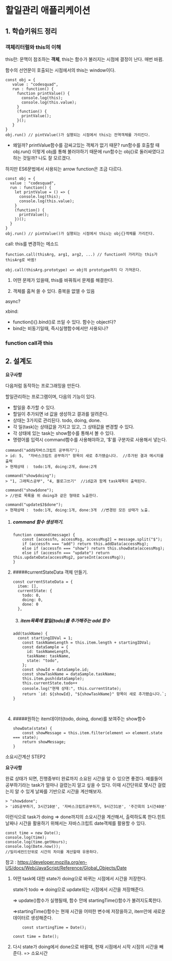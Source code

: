 # 할일관리 애플리케이션



## 1. 학습키워드 정리

### 객체리터럴와 this의 이해

this란: 문맥이 참조하는 **객체**, this는 함수가 불러지는 시점에 결정이 난다. 매번 바뀜. 

함수의 선언문이 호출되는 시점에서의 this는 window이다. 

```
const obj = {
   value : "codesquad",
   run : function() {
     function printValue() {
       console.log(this);
       console.log(this.value);
     }
     (function() {
       printValue();
     }();
   }
}
obj.run() // pintValue()가 실행되는 시점에서 this는 전역객체를 가리킨다.
```

- 왜일까? printValue함수를 감싸고있는 객체가 없기 때문? run함수를 호출할 때 obj.run() 이렇게 obj를 통해 불러야하기 때문에 run함수는 obj{}로 둘러싸였다고 하는 것일까? 나도 잘 모르겠다.



하지만 ES6문법에서 사용되는 arrow function은 조금 다르다.

```
const obj = {
  value : "codesquad",
  run : function() {
    let printValue = () => {
      console.log(this);
      console.log(this.value);
    }
    (function() {
      printValue();
    })();
  }
}
obj.run() // pintValue()가 실행되는 시점에서 this는 obj{}객체를 가리킨다.
```





call: this를 변경하는 메소드

```
function.call(thisArg, arg1, arg2, ...) // function이 가리키는 this가 thisArg로 바뀜!

obj.call(thisArg.prototype) => obj의 prototype까지 다 가져온다.
```

1. 어떤 문제가 있을때, this를 바꿔줘서 문제를 해결한다.

2. 객체를 훔쳐 쓸 수 있다. 중복을 없앨 수 있음



async?

xbind: 

- function(){}.bind()로 쓰일 수 있다. 함수는 object다?
- bind는 비동기일때, 즉시실행함수에서만 사용되나?



### function call과 this











## 2. 설계도

 **요구사항**

다음처럼 동작하는 프로그래밍을 만든다.

할일관리하는 프로그램이며, 다음의 기능이 있다.

- 할일을 추가할 수 있다.
- 할일이 추가되면 id 값을 생성하고 결과를 알려준다.
- 상태는 3가지로 관리된다. todo, doing, done.
- 각 일(task)는 상태값을 가지고 있고, 그 상태값을 변경할 수 있다.
- 각 상태에 있는 task는 show함수를 통해서 볼 수 있다.
- 명령어를 입력시 command함수를 사용해야하고, '$'를 구분자로 사용해서 넣는다.

```
command("add$자바스크립트 공부하기");
> id: 5,  "자바스크립트 공부하기" 항목이 새로 추가됐습니다.  //추가된 결과 메시지를 출력
> 현재상태 :  todo:1개, doing:2개, done:2개

command("show$doing");
> "1, 그래픽스공부", "4, 블로그쓰기"  //id값과 함께 task제목이 출력된다.

command("show$done");
> //완료 목록을 위 doing과 같은 형태로 노출한다.

command("update$3$done");
> 현재상태 :  todo:1개, doing:1개, done:3개  //변경된 모든 상태가 노출.
```



1. ##### command 함수 생성하기.

    ```
    function command(message) {
        const [accessfn, accessMsg, accessMsg2] = message.split("$");
        if (accessfn === "add") return this.addData(accessMsg);
        else if (accessfn === "show") return this.showData(accessMsg);
        else if (accessfn === "update") return this.updateData(accessMsg2, parseInt(accessMsg));
    }
    ```

    

2. #####currentStateData 객체 만들기.

    ```
    const currentStateData = {
      item: [],
      currentState: {
        todo: 0,
        doing: 0,
        done: 0
      },
    ```

   3. ##### item목록에 할일(todo)를 추가해주는 add 함수

    ```
    add(taskName) {
      const startingIDVal = 1;
        const taskNameLength = this.item.length + startingIDVal;
        const dataSample = {
          id: taskNameLength,
          taskName: taskName,
          state: "todo",
        };
        const showId = dataSample.id;
        const showTaskName = dataSample.taskName;
        this.item.push(dataSample);
        this.currentState.todo++
        console.log("현재 상태:", this.currentState);
        return `id: ${showId}, "${showTaskName}" 항목이 새로 추가됐습니다.`;
    }
    ```


​    

4. #####원하는 item데이터(todo, doing, done)를 보여주는 show함수

   ```
   showData(state) {
       const showMessage = this.item.filter(element => element.state === state);
       return showMessage;
   }
   ```



소요시간계산 STEP2

**요구사항**

완료 상태가 되면, 진행중부터 완료까지 소요된 시간을 알 수 있으면 좋겠다. 예를들어 공부하기라는 task가 얼마나 걸렸는지 알고 싶을 수 있다. 이때 시간단위로 몇시간 걸렸는지 알 수 있게 날짜를 기반으로 시간을 계산해보자.

```
> "show$done";
> 'iOS공부하기, 3시간10분', '자바스크립트공부하기, 9시간31분', '주간회의 1시간40분'
```

이런식으로 task가 doing => done까지의 소요시간을 계산해서, 출력하도록 한다.힌트날짜나 시간을 활용하기 위해서는 자바스크립트 date객체를 활용할 수 있다.

```
const time = new Date(); 
console.log(time); 
console.log(time.getHours); 
console.log(Date.now());  
//밀리세컨드단위로 시간의 차이를 계산할때 유용하다.
```

참고 : <https://developer.mozilla.org/en-US/docs/Web/JavaScript/Reference/Global_Objects/Date> 



1. 어떤 task에 대한 state가 doing으로 바뀌는 시점에서 시간을 저장한다.

   state가 todo => doing으로 update되는 시점에서 시간을 저장해준다.

   => update()함수가 실행될때, 함수 안에 startingTime()함수가 불려지도록한다.

   =>startingTime()함수는 현재 시간을 어떠한 변수에 저장을하고, item안에 새로운 데이터르 생성해준다.

   ```
       const startingTime = Date();
   ```

   

   ```
   const time = Date();
   ```

   

2. 다시 state가 doing에서 done으로 바뀔때, 현재 시점에서 시작 시점의 시간을 빼준다. => 소요시간

